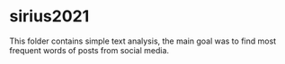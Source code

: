 # sirius2021
This folder contains simple text analysis, the main goal was to find most frequent words of posts from social media.
